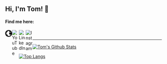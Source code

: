 ## Hi, I'm Tom! 👋

#### Find me here:

[<img align="left" alt="My website" width="22px" src="https://raw.githubusercontent.com/iconic/open-iconic/master/svg/globe.svg" />][website]
[<img align="left" alt="YouTube" width="22px" src="https://cdn.jsdelivr.net/npm/simple-icons@v3/icons/youtube.svg" />][youtube]
[<img align="left" alt="LinkedIn" width="22px" src="https://cdn.jsdelivr.net/npm/simple-icons@v3/icons/linkedin.svg" />][linkedin]
[<img align="left" alt="Instagram" width="22px" src="https://cdn.jsdelivr.net/npm/simple-icons@v3/icons/instagram.svg" />][instagram]

<br>

---

[![Tom's Github Stats](https://github-readme-stats.vercel.app/api?username=iamtomhewitt&bg_color=30,e96443,904e95&title_color=fff&text_color=fff)](https://github.com/anuraghazra/github-readme-stats)

[![Top Langs](https://github-readme-stats.vercel.app/api/top-langs/?username=iamtomhewitt&bg_color=30,e96443,904e95&title_color=fff&text_color=fff&layout=compact)](https://github.com/anuraghazra/github-readme-stats)


[website]: https://iamtomhewitt.github.io/website
[youtube]: https://www.youtube.com/channel/UCKP2LhsWT2UdXfUgY_yb8iw?view_as=subscriber
[linkedin]: https://www.linkedin.com/in/thomas-hewitt-ab7724a8/
[instagram]: http://instagram.com/iamtomhewitt/

